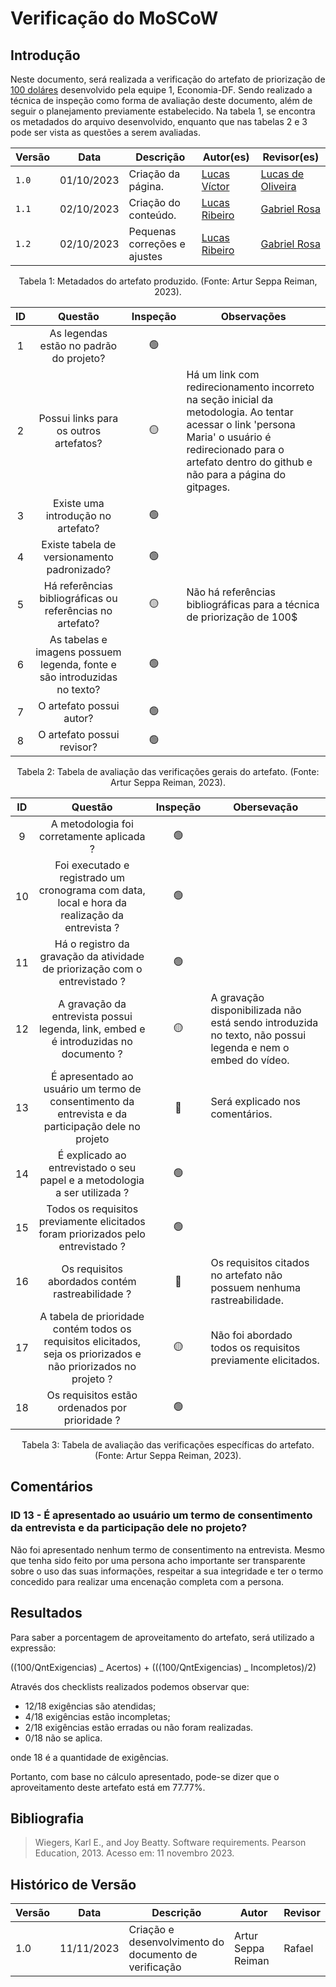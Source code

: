# Verificação do MoSCoW

## Introdução

Neste documento, será realizada a verificação do artefato de priorização de [100 doláres](https://requisitos-de-software.github.io/2023.2-Economia-DF/elicitacao/tecnicas-priorizacao/100%24/) desenvolvido pela equipe 1, Economia-DF. Sendo realizado a técnica de inspeção como forma de avaliação deste documento, além de seguir o planejamento previamente estabelecido. Na tabela 1, se encontra os metadados do arquivo desenvolvido, enquanto que nas tabelas 2 e 3 pode ser vista as questões a serem avaliadas.

<center>

| Versão | Data       | Descrição                    | Autor(es)                                         | Revisor(es)                                                               |
| ------ | ---------- | ---------------------------- | ------------------------------------------------- | ------------------------------------------------------------------------- |
| `1.0`  | 01/10/2023 | Criação da página.           | [Lucas Víctor ](https://github.com/Lucas13032003) | [Lucas de Oliveira ](https://github.com/LucasOliveiraDiasMarquesFerreira) |
| `1.1`  | 02/10/2023 | Criação do conteúdo.         | [Lucas Ribeiro](https://github.com/lucassouzs)    | [Gabriel Rosa](https://github.com/gabrielrosa09)                          |
| `1.2`  | 02/10/2023 | Pequenas correções e ajustes | [Lucas Ribeiro](https://github.com/lucassouzs)    | [Gabriel Rosa](https://github.com/gabrielrosa09)                          |

<div style="text-align: center">
<p> Tabela 1: Metadados do artefato produzido. (Fonte: Artur Seppa Reiman, 2023). </p>
</div>

</center>

<center>

| ID  |                                 Questão                                  | Inspeção | Observações                                                                                                                                                                                                     |
| :-: | :----------------------------------------------------------------------: | :------: | --------------------------------------------------------------------------------------------------------------------------------------------------------------------------------------------------------------- |
|  1  |                 As legendas estão no padrão do projeto?                  |    🟢    |                                                                                                                                                                                                                 |
|  2  |                  Possui links para os outros artefatos?                  |    🟡    | Há um link com redirecionamento incorreto na seção inicial da metodologia. Ao tentar acessar o link 'persona Maria' o usuário é redirecionado para o artefato dentro do github e não para a página do gitpages. |
|  3  |                    Existe uma introdução no artefato?                    |    🟢    |                                                                                                                                                                                                                 |
|  4  |               Existe tabela de versionamento padronizado?                |    🟢    |                                                                                                                                                                                                                 |
|  5  |        Há referências bibliográficas ou referências no artefato?         |    🟡    |             Não há referências bibliográficas para a técnica de priorização de 100$                                                                                                                                                                                                 |
|  6  | As tabelas e imagens possuem legenda, fonte e são introduzidas no texto? |    🟢    |                                                                                                                                                                                                                 |
|  7  |                         O artefato possui autor?                         |    🟢    |                                                                                                                                                                                                                 |
|  8  |                        O artefato possui revisor?                        |    🟢    |                                                                                                                                                                                                                 |

<div style="text-align: center">
<p> Tabela 2: Tabela de avaliação das verificações gerais do artefato. (Fonte: Artur Seppa Reiman, 2023). </p>
</div>

</center>

<center>

| ID  |                                                     Questão                                                     | Inspeção | Obersevação                                                                                                      |
| :-: | :-------------------------------------------------------------------------------------------------------------: | :------: | ---------------------------------------------------------------------------------------------------------------- |
|  9  |                            A metodologia foi corretamente aplicada ?                            |    🟢    |                       |    🟢    |                                                                                                                  |
|  10  |               Foi executado e registrado um cronograma com data, local e hora da realização da entrevista ?               |    🟢    |                            |
| 11  |                        Há o registro da gravação da atividade de priorização com o entrevistado ?                        |    🟢    |                                                                                                                  |
|  12  |               A gravação da entrevista possui legenda, link, embed e é introduzidas no documento ?               |    🟡    | A gravação disponibilizada não está sendo introduzida no texto, não possui legenda e nem o embed do vídeo.                             |
| 13  |       É apresentado ao usuário um termo de consentimento da entrevista e da participação dele no projeto        |    🔴    |    Será explicado nos comentários.                                                                                                              |
| 14  |                    É explicado ao entrevistado o seu papel e a metodologia a ser utilizada ?                    |    🟢    |                                                                                                                  |
| 15  |                Todos os requisitos previamente elicitados foram priorizados pelo entrevistado ?                 |    🟢    |                                                                                                                  |
| 16  |                Os requisitos abordados contém rastreabilidade ?                 |    🔴    |            Os requisitos citados no artefato não possuem nenhuma rastreabilidade.                                                                                                      |
| 17  | A tabela de prioridade contém todos os requisitos elicitados, seja os priorizados e não priorizados no projeto ? | 🟡 | Não foi abordado todos os requisitos previamente elicitados.  |
| 18  |                                  Os requisitos estão ordenados por prioridade ?                                  |    🟢    |                                                                                                                  |

<div style="text-align: center">
<p> Tabela 3: Tabela de avaliação das verificações específicas do artefato. (Fonte: Artur Seppa Reiman, 2023). </p>
</div>

</center>

## Comentários

### ID 13 - É apresentado ao usuário um termo de consentimento da entrevista e da participação dele no projeto?

Não foi apresentado nenhum termo de consentimento na entrevista. Mesmo que tenha sido feito por uma persona acho importante ser transparente sobre o uso das suas informações, respeitar a sua integridade e ter o termo concedido para realizar uma encenação completa com a persona.

## Resultados

Para saber a porcentagem de aproveitamento do artefato, será utilizado a expressão:

((100/QntExigencias) _ Acertos) + (((100/QntExigencias) _ Incompletos)/2)

Através dos checklists realizados podemos observar que:

- 12/18 exigências são atendidas;
- 4/18 exigências estão incompletas;
- 2/18 exigências estão erradas ou não foram realizadas.
- 0/18 não se aplica.

onde 18 é a quantidade de exigências.

Portanto, com base no cálculo apresentado, pode-se dizer que o aproveitamento deste artefato está em 77.77%.

## Bibliografia

>Wiegers, Karl E., and Joy Beatty. Software requirements. Pearson Education, 2013. Acesso em: 11 novembro 2023.

## Histórico de Versão

| Versão  | Data       | Descrição                  | Autor                    | Revisor   |
|---------|------------|----------------------------|-------------|-----------|
| 1.0     | 11/11/2023 | Criação e desenvolvimento do documento de verificação | Artur Seppa Reiman | Rafael |
